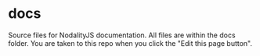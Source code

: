 # docs
Source files for NodalityJS documentation. All files are within the docs folder. You are taken to this repo when you click the "Edit this page button".
